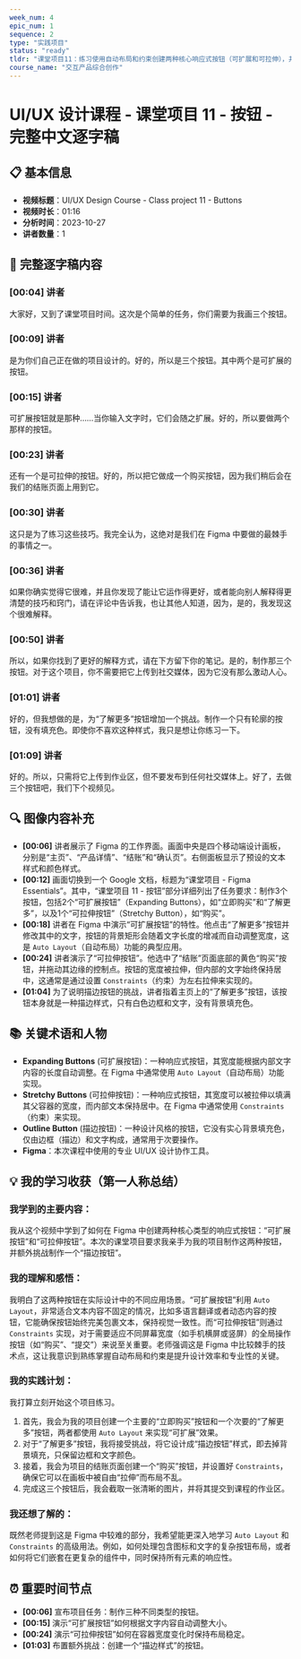 ```yaml
---
week_num: 4
epic_num: 1
sequence: 2
type: "实践项目"
status: "ready"
tldr: "课堂项目11：练习使用自动布局和约束创建两种核心响应式按钮（可扩展和可拉伸），并挑战制作描边按钮。"
course_name: "交互产品综合创作"
---
```


# UI/UX 设计课程 - 课堂项目 11 - 按钮 - 完整中文逐字稿

## 📋 基本信息
- **视频标题**：UI/UX Design Course - Class project 11 - Buttons
- **视频时长**：01:16
- **分析时间**：2023-10-27
- **讲者数量**：1

## 📝 完整逐字稿内容

### [00:04] 讲者
大家好，又到了课堂项目时间。这次是个简单的任务，你们需要为我画三个按钮。

### [00:09] 讲者
是为你们自己正在做的项目设计的。好的，所以是三个按钮。其中两个是可扩展的按钮。

### [00:15] 讲者
可扩展按钮就是那种……当你输入文字时，它们会随之扩展。好的，所以要做两个那样的按钮。

### [00:23] 讲者
还有一个是可拉伸的按钮。好的，所以把它做成一个购买按钮，因为我们稍后会在我们的结账页面上用到它。

### [00:30] 讲者
这只是为了练习这些技巧。我完全认为，这绝对是我们在 Figma 中要做的最棘手的事情之一。

### [00:36] 讲者
如果你确实觉得它很难，并且你发现了能让它运作得更好，或者能向别人解释得更清楚的技巧和窍门，请在评论中告诉我，也让其他人知道，因为，是的，我发现这个很难解释。

### [00:50] 讲者
所以，如果你找到了更好的解释方式，请在下方留下你的笔记。是的，制作那三个按钮。对于这个项目，你不需要把它上传到社交媒体，因为它没有那么激动人心。

### [01:01] 讲者
好的，但我想做的是，为“了解更多”按钮增加一个挑战。制作一个只有轮廓的按钮，没有填充色。即使你不喜欢这种样式，我只是想让你练习一下。

### [01:09] 讲者
好的。所以，只需将它上传到作业区，但不要发布到任何社交媒体上。好了，去做三个按钮吧，我们下个视频见。

## 🔍 图像内容补充
- **[00:06]** 讲者展示了 Figma 的工作界面。画面中央是四个移动端设计画板，分别是“主页”、“产品详情”、“结账”和“确认页”。右侧面板显示了预设的文本样式和颜色样式。
- **[00:12]** 画面切换到一个 Google 文档，标题为“课堂项目 - Figma Essentials”。其中，“课堂项目 11 - 按钮”部分详细列出了任务要求：制作3个按钮，包括2个“可扩展按钮”（Expanding Buttons），如“立即购买”和“了解更多”，以及1个“可拉伸按钮”（Stretchy Button），如“购买”。
- **[00:18]** 讲者在 Figma 中演示“可扩展按钮”的特性。他点击“了解更多”按钮并修改其中的文字，按钮的背景矩形会随着文字长度的增减而自动调整宽度，这是 `Auto Layout`（自动布局）功能的典型应用。
- **[00:24]** 讲者演示了“可拉伸按钮”。他选中了“结账”页面底部的黄色“购买”按钮，并拖动其边缘的控制点。按钮的宽度被拉伸，但内部的文字始终保持居中，这通常是通过设置 `Constraints`（约束）为左右拉伸来实现的。
- **[01:04]** 为了说明描边按钮的挑战，讲者指着主页上的“了解更多”按钮，该按钮本身就是一种描边样式，只有白色边框和文字，没有背景填充色。

## 📚 关键术语和人物
- **Expanding Buttons** (可扩展按钮)：一种响应式按钮，其宽度能根据内部文字内容的长度自动调整。在 Figma 中通常使用 `Auto Layout`（自动布局）功能实现。
- **Stretchy Buttons** (可拉伸按钮)：一种响应式按钮，其宽度可以被拉伸以填满其父容器的宽度，而内部文本保持居中。在 Figma 中通常使用 `Constraints`（约束）来实现。
- **Outline Button** (描边按钮)：一种设计风格的按钮，它没有实心背景填充色，仅由边框（描边）和文字构成，通常用于次要操作。
- **Figma**：本次课程中使用的专业 UI/UX 设计协作工具。

## 💡 我的学习收获（第一人称总结）

### 我学到的主要内容：
我从这个视频中学到了如何在 Figma 中创建两种核心类型的响应式按钮：“可扩展按钮”和“可拉伸按钮”。本次的课堂项目要求我亲手为我的项目制作这两种按钮，并额外挑战制作一个“描边按钮”。

### 我的理解和感悟：
我明白了这两种按钮在实际设计中的不同应用场景。“可扩展按钮”利用 `Auto Layout`，非常适合文本内容不固定的情况，比如多语言翻译或者动态内容的按钮，它能确保按钮始终完美包裹文本，保持视觉一致性。而“可拉伸按钮”则通过 `Constraints` 实现，对于需要适应不同屏幕宽度（如手机横屏或竖屏）的全局操作按钮（如“购买”、“提交”）来说至关重要。老师强调这是 Figma 中比较棘手的技术点，这让我意识到熟练掌握自动布局和约束是提升设计效率和专业性的关键。

### 我的实践计划：
我打算立刻开始这个项目练习。
1.  首先，我会为我的项目创建一个主要的“立即购买”按钮和一个次要的“了解更多”按钮，两者都使用 `Auto Layout` 来实现“可扩展”效果。
2.  对于“了解更多”按钮，我将接受挑战，将它设计成“描边按钮”样式，即去掉背景填充，只保留边框和文字颜色。
3.  接着，我会为项目的结账页面创建一个“购买”按钮，并设置好 `Constraints`，确保它可以在画板中被自由“拉伸”而布局不乱。
4.  完成这三个按钮后，我会截取一张清晰的图片，并将其提交到课程的作业区。

### 我还想了解的：
既然老师提到这是 Figma 中较难的部分，我希望能更深入地学习 `Auto Layout` 和 `Constraints` 的高级用法。例如，如何处理包含图标和文字的复杂按钮布局，或者如何将它们嵌套在更复杂的组件中，同时保持所有元素的响应性。

## ⏰ 重要时间节点
- **[00:06]** 宣布项目任务：制作三种不同类型的按钮。
- **[00:15]** 演示“可扩展按钮”如何根据文字内容自动调整大小。
- **[00:24]** 演示“可拉伸按钮”如何在容器宽度变化时保持布局稳定。
- **[01:03]** 布置额外挑战：创建一个“描边样式”的按钮。